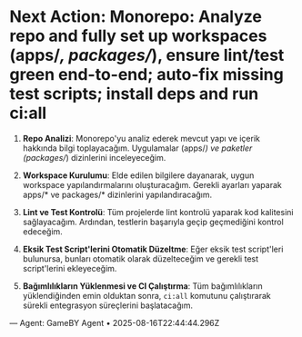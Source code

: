 # Next Action: Monorepo: Analyze repo and fully set up workspaces (apps/*, packages/*), ensure lint/test green end-to-end; auto-fix missing test scripts; install deps and run ci:all

1. **Repo Analizi**: Monorepo'yu analiz ederek mevcut yapı ve içerik hakkında bilgi toplayacağım. Uygulamalar (apps/*) ve paketler (packages/*) dizinlerini inceleyeceğim.

2. **Workspace Kurulumu**: Elde edilen bilgilere dayanarak, uygun workspace yapılandırmalarını oluşturacağım. Gerekli ayarları yaparak apps/* ve packages/* dizinlerini yapılandıracağım.

3. **Lint ve Test Kontrolü**: Tüm projelerde lint kontrolü yaparak kod kalitesini sağlayacağım. Ardından, testlerin başarıyla geçip geçmediğini kontrol edeceğim.

4. **Eksik Test Script'lerini Otomatik Düzeltme**: Eğer eksik test script'leri bulunursa, bunları otomatik olarak düzelteceğim ve gerekli test script'lerini ekleyeceğim.

5. **Bağımlılıkların Yüklenmesi ve CI Çalıştırma**: Tüm bağımlılıkların yüklendiğinden emin olduktan sonra, `ci:all` komutunu çalıştırarak sürekli entegrasyon süreçlerini başlatacağım.

— Agent: GameBY Agent • 2025-08-16T22:44:44.296Z
